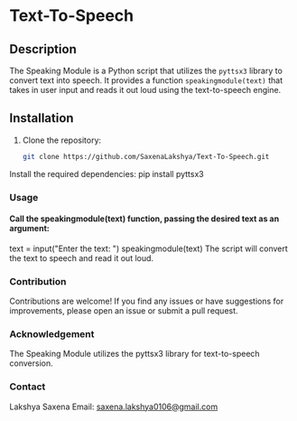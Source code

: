 # Text-To-Speech
## Description
The Speaking Module is a Python script that utilizes the `pyttsx3` library to convert text into speech. It provides a function `speakingmodule(text)` that takes in user input and reads it out loud using the text-to-speech engine.
## Installation
1. Clone the repository:

   ```bash
   git clone https://github.com/SaxenaLakshya/Text-To-Speech.git
Install the required dependencies:
  pip install pyttsx3
### Usage
#### Call the speakingmodule(text) function, passing the desired text as an argument:
  text = input("Enter the text: ")
  speakingmodule(text)
The script will convert the text to speech and read it out loud.
### Contribution
Contributions are welcome! If you find any issues or have suggestions for improvements, please open an issue or submit a pull request.
### Acknowledgement
The Speaking Module utilizes the pyttsx3 library for text-to-speech conversion.
### Contact
Lakshya Saxena
Email: saxena.lakshya0106@gmail.com
